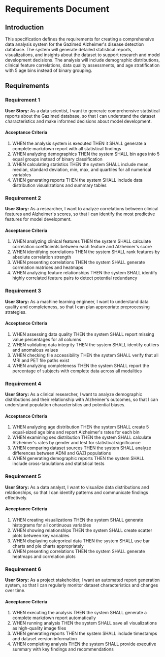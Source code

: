 # Requirements Document

## Introduction

This specification defines the requirements for creating a comprehensive data analysis system for the Gazimed Alzheimer's disease detection database. The system will generate detailed statistical reports, visualizations, and insights about the dataset to support research and model development decisions. The analysis will include demographic distributions, clinical feature correlations, data quality assessments, and age stratification with 5 age bins instead of binary grouping.

## Requirements

### Requirement 1

**User Story:** As a data scientist, I want to generate comprehensive statistical reports about the Gazimed database, so that I can understand the dataset characteristics and make informed decisions about model development.

#### Acceptance Criteria

1. WHEN the analysis system is executed THEN it SHALL generate a complete markdown report with all statistical findings
2. WHEN analyzing demographics THEN the system SHALL bin ages into 5 equal groups instead of binary classification
3. WHEN calculating statistics THEN the system SHALL include mean, median, standard deviation, min, max, and quartiles for all numerical variables
4. WHEN generating reports THEN the system SHALL include data distribution visualizations and summary tables

### Requirement 2

**User Story:** As a researcher, I want to analyze correlations between clinical features and Alzheimer's scores, so that I can identify the most predictive features for model development.

#### Acceptance Criteria

1. WHEN analyzing clinical features THEN the system SHALL calculate correlation coefficients between each feature and Alzheimer's score
2. WHEN identifying correlations THEN the system SHALL rank features by absolute correlation strength
3. WHEN presenting correlations THEN the system SHALL generate correlation matrices and heatmaps
4. WHEN analyzing feature relationships THEN the system SHALL identify highly correlated feature pairs to detect potential redundancy

### Requirement 3

**User Story:** As a machine learning engineer, I want to understand data quality and completeness, so that I can plan appropriate preprocessing strategies.

#### Acceptance Criteria

1. WHEN assessing data quality THEN the system SHALL report missing value percentages for all columns
2. WHEN validating data integrity THEN the system SHALL identify outliers and anomalous values
3. WHEN checking file accessibility THEN the system SHALL verify that all MRI and PET file paths exist
4. WHEN analyzing completeness THEN the system SHALL report the percentage of subjects with complete data across all modalities

### Requirement 4

**User Story:** As a clinical researcher, I want to analyze demographic distributions and their relationship with Alzheimer's outcomes, so that I can understand population characteristics and potential biases.

#### Acceptance Criteria

1. WHEN analyzing age distribution THEN the system SHALL create 5 equal-sized age bins and report Alzheimer's rates for each bin
2. WHEN examining sex distribution THEN the system SHALL calculate Alzheimer's rates by gender and test for statistical significance
3. WHEN comparing dataset sources THEN the system SHALL analyze differences between ADNI and GAZI populations
4. WHEN generating demographic reports THEN the system SHALL include cross-tabulations and statistical tests

### Requirement 5

**User Story:** As a data analyst, I want to visualize data distributions and relationships, so that I can identify patterns and communicate findings effectively.

#### Acceptance Criteria

1. WHEN creating visualizations THEN the system SHALL generate histograms for all continuous variables
2. WHEN showing relationships THEN the system SHALL create scatter plots between key variables
3. WHEN displaying categorical data THEN the system SHALL use bar charts and pie charts appropriately
4. WHEN presenting correlations THEN the system SHALL generate heatmaps and correlation plots

### Requirement 6

**User Story:** As a project stakeholder, I want an automated report generation system, so that I can regularly monitor dataset characteristics and changes over time.

#### Acceptance Criteria

1. WHEN executing the analysis THEN the system SHALL generate a complete markdown report automatically
2. WHEN running analysis THEN the system SHALL save all visualizations as high-quality image files
3. WHEN generating reports THEN the system SHALL include timestamps and dataset version information
4. WHEN completing analysis THEN the system SHALL provide executive summary with key findings and recommendations